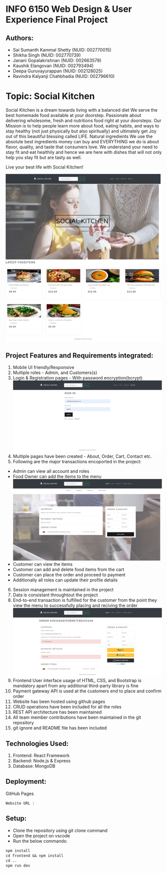 # INFO 6150 Web Design & User Experience Final Project

## Authors:
  - Sai Sumanth Kammal Shetty (NUID: 002770015)
  - Shikha Singh (NUID: 002770739)
  - Janani Gopalakrishnan (NUID: 002663579)
  - Kaushik Elangovan (NUID: 002793494)
  - Deepa Guruvayurappan (NUID: 002128025)
  - Ravindra Kalyanji Chahbhadia (NUID: 002796610)

# Topic: Social Kitchen

Social Kitchen is a dream towards living with a balanced diet
We serve the best homemade food available at your doorstep.
Passionate about delivering wholesome, fresh and nutritions food right at your doorsteps.
Our Mission is to help people learn more about food, eating habits, and ways to stay healthy (not just physically but also spiritually) and ultimately get Joy out of this beautiful blessing called LIFE. Natural ingredients We use the absolute best ingredients money can buy and EVERYTHING we do is about flavor, quality, and taste that consumers love. We understand your need to stay fit and eat healthily and hence we are here with dishes that will not only help you stay fit but are tasty as well.

Live your best life with Social Kitchen!

![](readme-images/ReadMe-Home.png)

## Project Features and Requirements integrated:

1. Mobile UI friendly/Responsive
2. Multiple roles - Admin, and Customers(s)
3. Login & Registration pages - With password encryption(bcrypt)
![](readme-images/ReadMe-SignIn.png)
4. Multiple pages have been created - About, Order, Cart, Contact etc.
5. Following are the major transactions encoported in the project:
  - Admin can view all account and roles
  - Food Owner can add the items to the menu
  ![](readme-images/ReadMe-PlaceOrder.png)
  - Customer can view the items
  - Customer can add and delete food items from the cart
  - Customer can place the order and proceed to payment
  - Additionally all roles can update their profile details
6. Session management is maintained in the project
7. Data is consistant throughtout the project
8. End-to-end transaction is fulfilled for the customer from the point they view the menu to successfully placing and reciving the order
![](readme-images/ReadMeOrderSummary.png)
9. Frontend User interface usage of HTML, CSS, and Bootstrap is mandatory apart from any additional third-party library is fine
10. Payment gateway API is used at the customers end to place and confirm order
11. Website has been hosted using github pages
12. CRUD operations have been included for all the roles
13. REST API architecture has been maintained
14. All team member contributions have been maintained in the git repository
15. git ignore and README file has been included

## Technologies Used:

1. Frontend: React Framework
2. Backend: Node.js & Express
3. Database: MongoDB

## Deployment:

GitHub Pages

```
Website URL : 
```

## Setup:

- Clone the repository using git clone command
- Open the project on vscode
- Run the below commands:
```
npm install
cd frontend && npm install
cd ..
npm run dev
```
